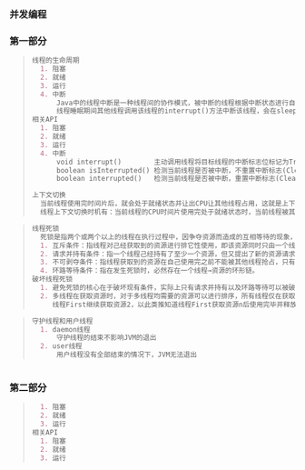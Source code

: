 ### 并发编程
### 第一部分
>```markdown
>线程的生命周期
>   1. 阻塞
>   2. 就绪
>   3. 运行
>   4. 中断
>       Java中的线程中断是一种线程间的协作模式，被中断的线程根据中断状态进行自行处理
>       线程睡眠期间其他线程调用该线程的interrupt()方法中断该线程，会在sleep处抛出中断异常
>相关API
>   1. 阻塞
>   2. 就绪
>   3. 运行
>   4. 中断
>       void interrupt()        主动调用线程将目标线程的中断标志位标记为True
>       boolean isInterrupted() 检测当前线程是否被中断，不重置中断标志(ClearInterrupted)
>       boolean interrupted()   检测当前线程是否被中断，重置中断标志(ClearInterrupted)
>```
>```markdown
>上下文切换
>   当前线程使用完时间片后，就会处于就绪状态并让出CPU让其他线程占用，这就是上下文切换，从当前线程的上下文切换到了其他线程。
>   线程上下文切换时机有：当前线程的CPU时间片使用完处于就绪状态时，当前线程被其他线程中断时。
>```

>```markdown
>线程死锁
>   死锁是指两个或两个以上的线程在执行过程中，因争夺资源而造成的互相等待的现象，在无外力作用的情况下，这些线程会一直相互等待而无法继续运行下去
>   1. 互斥条件：指线程对己经获取到的资源进行排它性使用，即该资源同时只由一个线程占用。如果此时还有其他线程请求获取该资源，则请求者只能等待，直至占有资源的线程释放该资源。
>   2. 请求并持有条件：指一个线程己经持有了至少一个资源，但又提出了新的资源请求，而新资源己被其他线程占有，所以当前线程会被阻塞，但阻塞的同时并不释放自 己己经获取的资源。
>   3. 不可剥夺条件：指线程获取到的资源在自己使用完之前不能被其他线程抢占，只有在自己使用完毕后才由自己释放该资源。
>   4. 环路等待条件：指在发生死锁时，必然存在一个线程→资源的环形链。
>破坏线程死锁   
>   1. 避免死锁的核心在于破坏现有条件，实际上只有请求并持有以及环路等待可以被破坏，实际上仔细考虑我们可以发现通过调整资源的请求顺序可以避免死锁情况的出现
>   2. 多线程在获取资源时，对于多线程均需要的资源可以进行排序，所有线程仅在获取了资源n-1时才能获取资源n，比如线程First获取资源1后线程Second无法获取资源1此时陷入阻塞状态
>      线程First继续获取资源2，以此类推知道线程First获取资源n后使用完毕并释放资源n后进行依次释放资源知道释放资源1，此时其他的线程都阻塞在对资源1的获取上，通过线程调度算法选择线程进行资源分配
>```

>```markdown
>守护线程和用户线程
>   1. daemon线程
>       守护线程的结束不影响JVM的退出
>   2. user线程
>       用户线程没有全部结束的情况下，JVM无法退出

>```

### 第二部分
>```markdown
>   1. 阻塞
>   2. 就绪
>   3. 运行
>相关API
>   1. 阻塞
>   2. 就绪
>   3. 运行